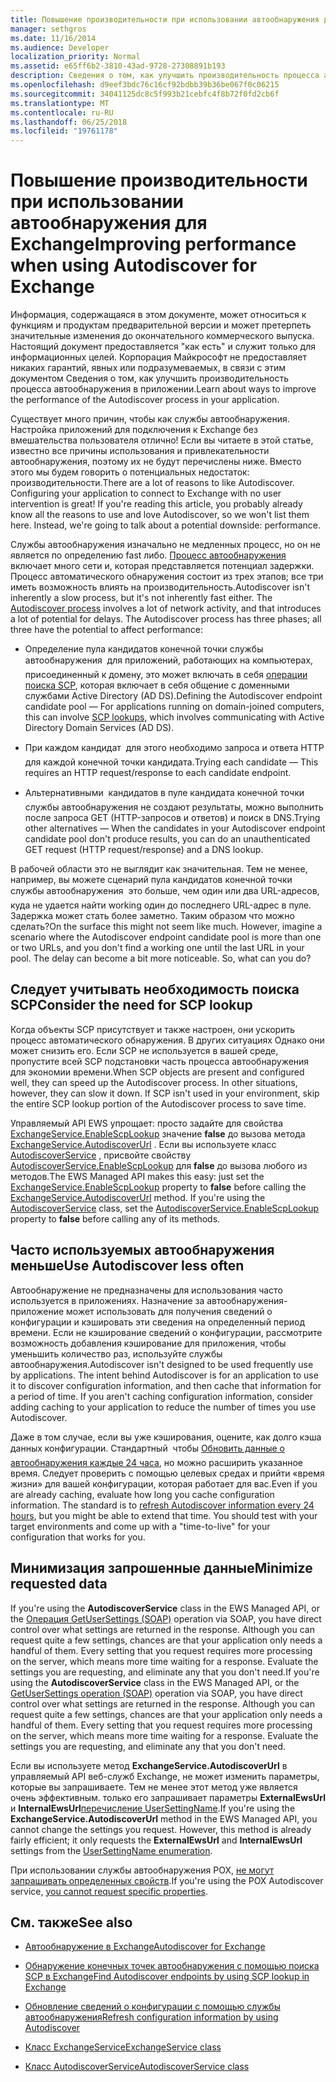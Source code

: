 ```yaml
---
title: Повышение производительности при использовании автообнаружения для Exchange
manager: sethgros
ms.date: 11/16/2014
ms.audience: Developer
localization_priority: Normal
ms.assetid: e65ff6b2-3810-43ad-9728-27308891b193
description: Сведения о том, как улучшить производительность процесса автообнаружения в приложении.
ms.openlocfilehash: d9eef3bdc76c16cf92bdbb39b36be067f0c06215
ms.sourcegitcommit: 34041125dc8c5f993b21cebfc4f8b72f0fd2cb6f
ms.translationtype: MT
ms.contentlocale: ru-RU
ms.lasthandoff: 06/25/2018
ms.locfileid: "19761178"
---
```

# <a name="improving-performance-when-using-autodiscover-for-exchange"></a><span data-ttu-id="ac8be-103">Повышение производительности при использовании автообнаружения для Exchange</span><span class="sxs-lookup"><span data-stu-id="ac8be-103">Improving performance when using Autodiscover for Exchange</span></span>

<span data-ttu-id="ac8be-104">Информация, содержащаяся в этом документе, может относиться к функциям и продуктам предварительной версии и может претерпеть значительные изменения до окончательного коммерческого выпуска. Настоящий документ предоставляется "как есть" и служит только для информационных целей. Корпорация Майкрософт не предоставляет никаких гарантий, явных или подразумеваемых, в связи с этим документом Сведения о том, как улучшить производительность процесса автообнаружения в приложении.</span><span class="sxs-lookup"><span data-stu-id="ac8be-104">Learn about ways to improve the performance of the Autodiscover process in your application.</span></span>
  
<span data-ttu-id="ac8be-p101">Существует много причин, чтобы как службы автообнаружения. Настройка приложений для подключения к Exchange без вмешательства пользователя отлично! Если вы читаете в этой статье, известно все причины использования и привлекательности автообнаружения, поэтому их не будут перечислены ниже. Вместо этого мы будем говорить о потенциальных недостаток: производительности.</span><span class="sxs-lookup"><span data-stu-id="ac8be-p101">There are a lot of reasons to like Autodiscover. Configuring your application to connect to Exchange with no user intervention is great! If you're reading this article, you probably already know all the reasons to use and love Autodiscover, so we won't list them here. Instead, we're going to talk about a potential downside: performance.</span></span>
  
<span data-ttu-id="ac8be-p102">Службы автообнаружения изначально не медленных процесс, но он не является по определению fast либо. [Процесс автообнаружения](autodiscover-for-exchange.md) включает много сети и, которая представляется потенциал задержки. Процесс автоматического обнаружения состоит из трех этапов; все три иметь возможность влиять на производительность.</span><span class="sxs-lookup"><span data-stu-id="ac8be-p102">Autodiscover isn't inherently a slow process, but it's not inherently fast either. The [Autodiscover process](autodiscover-for-exchange.md) involves a lot of network activity, and that introduces a lot of potential for delays. The Autodiscover process has three phases; all three have the potential to affect performance:</span></span> 
  
- <span data-ttu-id="ac8be-112">Определение пула кандидатов конечной точки службы автообнаружения  для приложений, работающих на компьютерах, присоединенный к домену, это может включать в себя [операции поиска SCP](how-to-find-autodiscover-endpoints-by-using-scp-lookup-in-exchange.md), которая включает в себя общение с доменными службами Active Directory (AD DS).</span><span class="sxs-lookup"><span data-stu-id="ac8be-112">Defining the Autodiscover endpoint candidate pool — For applications running on domain-joined computers, this can involve [SCP lookups](how-to-find-autodiscover-endpoints-by-using-scp-lookup-in-exchange.md), which involves communicating with Active Directory Domain Services (AD DS).</span></span>
    
- <span data-ttu-id="ac8be-113">При каждом кандидат  для этого необходимо запроса и ответа HTTP для каждой конечной точки кандидата.</span><span class="sxs-lookup"><span data-stu-id="ac8be-113">Trying each candidate — This requires an HTTP request/response to each candidate endpoint.</span></span>
    
- <span data-ttu-id="ac8be-114">Альтернативными  кандидатов в пуле кандидата конечной точки службы автообнаружения не создают результаты, можно выполнить после запроса GET (HTTP-запросов и ответов) и поиск в DNS.</span><span class="sxs-lookup"><span data-stu-id="ac8be-114">Trying other alternatives — When the candidates in your Autodiscover endpoint candidate pool don't produce results, you can do an unauthenticated GET request (HTTP request/response) and a DNS lookup.</span></span>
    
<span data-ttu-id="ac8be-p103">В рабочей области это не выглядит как значительная. Тем не менее, например, вы можете сценарий пула кандидатов конечной точки службы автообнаружения  это больше, чем один или два URL-адресов, куда не удается найти working один до последнего URL-адрес в пуле. Задержка может стать более заметно. Таким образом что можно сделать?</span><span class="sxs-lookup"><span data-stu-id="ac8be-p103">On the surface this might not seem like much. However, imagine a scenario where the Autodiscover endpoint candidate pool is more than one or two URLs, and you don't find a working one until the last URL in your pool. The delay can become a bit more noticeable. So, what can you do?</span></span>
  
## <a name="consider-the-need-for-scp-lookup"></a><span data-ttu-id="ac8be-119">Следует учитывать необходимость поиска SCP</span><span class="sxs-lookup"><span data-stu-id="ac8be-119">Consider the need for SCP lookup</span></span>

<span data-ttu-id="ac8be-p104">Когда объекты SCP присутствует и также настроен, они ускорить процесс автоматического обнаружения. В других ситуациях Однако они может снизить его. Если SCP не используется в вашей среде, пропустите всей SCP подстановки часть процесса автообнаружения для экономии времени.</span><span class="sxs-lookup"><span data-stu-id="ac8be-p104">When SCP objects are present and configured well, they can speed up the Autodiscover process. In other situations, however, they can slow it down. If SCP isn't used in your environment, skip the entire SCP lookup portion of the Autodiscover process to save time.</span></span>
  
<span data-ttu-id="ac8be-p105">Управляемый API EWS упрощает: просто задайте для свойства [ExchangeService.EnableScpLookup](http://msdn.microsoft.com/en-us/library/microsoft.exchange.webservices.data.exchangeservice.enablescplookup%28v=exchg.80%29.aspx) значение **false** до вызова метода [ExchangeService.AutodiscoverUrl](http://msdn.microsoft.com/en-us/library/microsoft.exchange.webservices.data.exchangeservice.autodiscoverurl%28v=exchg.80%29.aspx) . Если вы используете класс [AutodiscoverService](http://msdn.microsoft.com/en-us/library/microsoft.exchange.webservices.autodiscover.autodiscoverservice%28v=exchg.80%29.aspx) , присвойте свойству [AutodiscoverService.EnableScpLookup](http://msdn.microsoft.com/en-us/library/microsoft.exchange.webservices.autodiscover.autodiscoverservice.enablescplookup%28v=exchg.80%29.aspx) для **false** до вызова любого из методов.</span><span class="sxs-lookup"><span data-stu-id="ac8be-p105">The EWS Managed API makes this easy: just set the [ExchangeService.EnableScpLookup](http://msdn.microsoft.com/en-us/library/microsoft.exchange.webservices.data.exchangeservice.enablescplookup%28v=exchg.80%29.aspx) property to **false** before calling the [ExchangeService.AutodiscoverUrl](http://msdn.microsoft.com/en-us/library/microsoft.exchange.webservices.data.exchangeservice.autodiscoverurl%28v=exchg.80%29.aspx) method. If you're using the [AutodiscoverService](http://msdn.microsoft.com/en-us/library/microsoft.exchange.webservices.autodiscover.autodiscoverservice%28v=exchg.80%29.aspx) class, set the [AutodiscoverService.EnableScpLookup](http://msdn.microsoft.com/en-us/library/microsoft.exchange.webservices.autodiscover.autodiscoverservice.enablescplookup%28v=exchg.80%29.aspx) property to **false** before calling any of its methods.</span></span> 
  
## <a name="use-autodiscover-less-often"></a><span data-ttu-id="ac8be-125">Часто используемых автообнаружения меньше</span><span class="sxs-lookup"><span data-stu-id="ac8be-125">Use Autodiscover less often</span></span>

<span data-ttu-id="ac8be-p106">Автообнаружение не предназначены для использования часто используется в приложениях. Назначение за автообнаружения-приложение может использовать для получения сведений о конфигурации и кэшировать эти сведения на определенный период времени. Если не кэширование сведений о конфигурации, рассмотрите возможность добавления кэширование для приложения, чтобы уменьшить количество раз, используйте службы автообнаружения.</span><span class="sxs-lookup"><span data-stu-id="ac8be-p106">Autodiscover isn't designed to be used frequently use by applications. The intent behind Autodiscover is for an application to use it to discover configuration information, and then cache that information for a period of time. If you aren't caching configuration information, consider adding caching to your application to reduce the number of times you use Autodiscover.</span></span>
  
<span data-ttu-id="ac8be-p107">Даже в том случае, если вы уже кэширования, оцените, как долго кэша данных конфигурации. Стандартный  чтобы [Обновить данные о автообнаружения каждые 24 часа](how-to-refresh-configuration-information-by-using-autodiscover.md), но можно расширить указанное время. Следует проверить с помощью целевых средах и прийти «время жизни» для вашей конфигурации, которая работает для вас.</span><span class="sxs-lookup"><span data-stu-id="ac8be-p107">Even if you are already caching, evaluate how long you cache configuration information. The standard is to [refresh Autodiscover information every 24 hours](how-to-refresh-configuration-information-by-using-autodiscover.md), but you might be able to extend that time. You should test with your target environments and come up with a "time-to-live" for your configuration that works for you.</span></span>
  
## <a name="minimize-requested-data"></a><span data-ttu-id="ac8be-132">Минимизация запрошенные данные</span><span class="sxs-lookup"><span data-stu-id="ac8be-132">Minimize requested data</span></span>

<span data-ttu-id="ac8be-p108">If you're using the **AutodiscoverService** class in the EWS Managed API, or the [Операция GetUserSettings (SOAP)](http://msdn.microsoft.com/library/758d965c-ef63-4de4-9120-e293abf14ff8%28Office.15%29.aspx) operation via SOAP, you have direct control over what settings are returned in the response. Although you can request quite a few settings, chances are that your application only needs a handful of them. Every setting that you request requires more processing on the server, which means more time waiting for a response. Evaluate the settings you are requesting, and eliminate any that you don't need.</span><span class="sxs-lookup"><span data-stu-id="ac8be-p108">If you're using the **AutodiscoverService** class in the EWS Managed API, or the [GetUserSettings operation (SOAP)](http://msdn.microsoft.com/library/758d965c-ef63-4de4-9120-e293abf14ff8%28Office.15%29.aspx) operation via SOAP, you have direct control over what settings are returned in the response. Although you can request quite a few settings, chances are that your application only needs a handful of them. Every setting that you request requires more processing on the server, which means more time waiting for a response. Evaluate the settings you are requesting, and eliminate any that you don't need.</span></span> 
  
<span data-ttu-id="ac8be-p109">Если вы используете метод **ExchangeService.AutodiscoverUrl** в управляемый API веб-служб Exchange, не может изменить параметры, которые вы запрашиваете. Тем не менее этот метод уже является очень эффективным. только его запрашивает параметры **ExternalEwsUrl** и **InternalEwsUrl**[перечисление UserSettingName](http://msdn.microsoft.com/en-us/library/microsoft.exchange.webservices.autodiscover.usersettingname%28v=exchg.80%29.aspx).</span><span class="sxs-lookup"><span data-stu-id="ac8be-p109">If you're using the **ExchangeService.AutodiscoverUrl** method in the EWS Managed API, you cannot change the settings you request. However, this method is already fairly efficient; it only requests the **ExternalEwsUrl** and **InternalEwsUrl** settings from the [UserSettingName enumeration](http://msdn.microsoft.com/en-us/library/microsoft.exchange.webservices.autodiscover.usersettingname%28v=exchg.80%29.aspx).</span></span>
  
<span data-ttu-id="ac8be-139">При использовании службы автообнаружения POX, [не могут запрашивать определенных свойств](autodiscover-for-exchange.md#bk_Options).</span><span class="sxs-lookup"><span data-stu-id="ac8be-139">If you're using the POX Autodiscover service, [you cannot request specific properties](autodiscover-for-exchange.md#bk_Options).</span></span>
  
## <a name="see-also"></a><span data-ttu-id="ac8be-140">См. также</span><span class="sxs-lookup"><span data-stu-id="ac8be-140">See also</span></span>


- [<span data-ttu-id="ac8be-141">Автообнаружение в Exchange</span><span class="sxs-lookup"><span data-stu-id="ac8be-141">Autodiscover for Exchange</span></span>](autodiscover-for-exchange.md)
    
- [<span data-ttu-id="ac8be-142">Обнаружение конечных точек автообнаружения с помощью поиска SCP в Exchange</span><span class="sxs-lookup"><span data-stu-id="ac8be-142">Find Autodiscover endpoints by using SCP lookup in Exchange</span></span>](how-to-find-autodiscover-endpoints-by-using-scp-lookup-in-exchange.md)
    
- [<span data-ttu-id="ac8be-143">Обновление сведений о конфигурации с помощью службы автообнаружения</span><span class="sxs-lookup"><span data-stu-id="ac8be-143">Refresh configuration information by using Autodiscover</span></span>](how-to-refresh-configuration-information-by-using-autodiscover.md)
    
- [<span data-ttu-id="ac8be-144">Класс ExchangeService</span><span class="sxs-lookup"><span data-stu-id="ac8be-144">ExchangeService class</span></span>](http://msdn.microsoft.com/en-us/library/microsoft.exchange.webservices.data.exchangeservice%28v=exchg.80%29.aspx)
    
- [<span data-ttu-id="ac8be-145">Класс AutodiscoverService</span><span class="sxs-lookup"><span data-stu-id="ac8be-145">AutodiscoverService class</span></span>](http://msdn.microsoft.com/en-us/library/microsoft.exchange.webservices.autodiscover.autodiscoverservice%28v=exchg.80%29.aspx)
    

